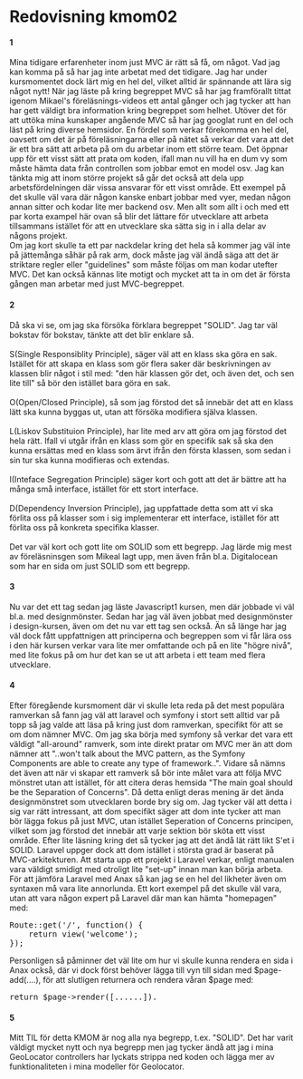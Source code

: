 ---
---
Redovisning kmom02
=========================

#### 1
Mina tidigare erfarenheter inom just MVC är rätt så få, om något. Vad jag kan komma på så har jag inte arbetat med det tidigare. Jag har under kursmomentet dock lärt mig en hel del, vilket alltid är spännande att lära sig något nytt! När jag läste på kring begreppet MVC så har jag framförallt tittat igenom Mikael's föreläsnings-videos ett antal gånger och jag tycker att han har gett väldigt bra information kring begreppet som helhet. Utöver det för att uttöka mina kunskaper angående MVC så har jag googlat runt en del och läst på kring diverse hemsidor. En fördel som verkar förekomma en hel del, oavsett om det är på föreläsningarna eller på nätet så verkar det vara att det är ett bra sätt att arbeta på om du arbetar inom ett större team. Det öppnar upp för ett visst sätt att prata om koden, ifall man nu vill ha en dum vy som måste hämta data från controllen som jobbar emot en model osv. Jag kan tänkta mig att inom större projekt så går det också att dela upp arbetsfördelningen där vissa ansvarar för ett visst område. Ett exempel på det skulle väl vara där någon kanske enbart jobbar med vyer, medan någon annan sitter och kodar lite mer backend osv. Men allt som allt i och med ett par korta exampel här ovan så blir det lättare för utvecklare att arbeta tillsammans istället för att en utvecklare ska sätta sig in i alla delar av någons projekt.<br> Om jag kort skulle ta ett par nackdelar kring det hela så kommer jag väl inte på jättemånga såhär på rak arm, dock måste jag väl ändå säga att det är striktare regler eller "guidelines" som måste följas om man kodar utefter MVC. Det kan också kännas lite motigt och mycket att ta in om det är första gången man arbetar med just MVC-begreppet.

#### 2
Då ska vi se, om jag ska försöka förklara begreppet "SOLID". Jag tar väl bokstav för bokstav, tänkte att det blir enklare så.<br><br>
S(Single Responsiblity Principle), säger väl att en klass ska göra en sak. Istället för att skapa en klass som gör flera saker där beskrivningen av klassen blir något i stil med: "den här klassen gör det, och även det, och sen lite till" så bör den istället bara göra en sak.<br><br>
O(Open/Closed Principle), så som jag förstod det så innebär det att en klass lätt ska kunna byggas ut, utan att försöka modifiera själva klassen.<br><br>
L(Liskov Substituion Principle), har lite med arv att göra om jag förstod det hela rätt. Ifall vi utgår ifrån en klass som gör en specifik sak så ska den kunna ersättas med en klass som ärvt ifrån den första klassen, som sedan i sin tur ska kunna modifieras och extendas.<br><br>
I(Inteface Segregation Principle) säger kort och gott att det är bättre att ha många små interface, istället för ett stort interface.<br><br>
D(Dependency Inversion Principle), jag uppfattade detta som att vi ska förlita oss på klasser som i sig implementerar ett interface, istället för att förlita oss på konkreta specifika klasser.<br><br>
Det var väl kort och gott lite om SOLID som ett begrepp. Jag lärde mig mest av föreläsninsgen som Mikeal lagt upp, men även från bl.a. Digitalocean som har en sida om just SOLID som ett begrepp.

#### 3
Nu var det ett tag sedan jag läste Javascript1 kursen, men där jobbade vi väl bl.a. med designmönster. Sedan har jag väl även jobbat med designmönster i design-kursen, även om det nu var ett tag sen också. Än så länge har jag väl dock fått uppfattnigen att principerna och begreppen som vi får lära oss i den här kursen verkar vara lite mer omfattande och på en lite "högre nivå", med lite fokus på om hur det kan se ut att arbeta i ett team med flera utvecklare. 

#### 4
Efter föregående kursmoment där vi skulle leta reda på det mest populära ramverkan så fann jag väl att laravel och symfony i stort sett alltid var på topp så jag valde att läsa på kring just dom ramverkan, specifikt för att se om dom nämner MVC. Om jag ska börja med symfony så verkar det vara ett väldigt "all-around" ramverk, som inte direkt pratar om MVC mer än att dom nämner att "..won't talk about the MVC pattern, as the Symfony Components are able to create any type of framework..". Vidare så nämns det även att när vi skapar ett ramverk så bör inte målet vara att följa MVC mönstret utan att istället, för att citera deras hemsida "The main goal should be the Separation of Concerns". Då detta enligt deras mening är det ända designmönstret som utvecklaren borde bry sig om. Jag tycker väl att detta i sig var rätt intressant, att dom specifikt säger att dom inte tycker att man bör lägga fokus på just MVC, utan istället Seperation of Concerns principen, vilket som jag förstod det innebär att varje sektion bör sköta ett visst område. Efter lite läsning kring det så tycker jag att det ändå lät rätt likt S'et i SOLID.
Laravel uppger dock att dom istället i största grad är baserat på MVC-arkitekturen. Att starta upp ett projekt i Laravel verkar, enligt manualen vara väldigt smidigt med otroligt lite "set-up" innan man kan börja arbeta. För att jämföra Laravel med Anax så kan jag se en hel del likheter även om syntaxen må vara lite annorlunda. Ett kort exempel på det skulle väl vara, utan att vara någon expert på Laravel där man kan hämta "homepagen" med:
<pre>
Route::get('/', function() {
    return view('welcome');
});
</pre>
Personligen så påminner det väl lite om hur vi skulle kunna rendera en sida i Anax också, där vi dock först behöver lägga till vyn till sidan med $page-add(....), för att slutligen returnera och rendera våran $page med:
<pre>
return $page->render([......]).
</pre>
#### 5
Mitt TIL för detta KMOM är nog alla nya begrepp, t.ex. "SOLID". Det har varit väldigt mycket nytt och nya begrepp men jag tycker ändå att jag i mina GeoLocator controllers har lyckats strippa ned koden och lägga mer av funktionaliteten i mina modeller för Geolocator. 
